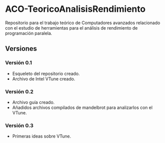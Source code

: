 # ACO-TeoricoAnalisisRendimiento
Repositorio para el trabajo teórico de Computadores avanzados relacionado con el estudio de herramientas para el análisis de rendimiento de programación paralela.

## Versiones
### Versión 0.1
 - Esqueleto del repositorio creado.
 - Archivo de Intel VTune creado.

### Versión 0.2
 - Archivo guía creado.
 - Añadidos archivos compilados de mandelbrot para analizarlos con el VTune.

### Versión 0.3
 - Primeras ideas sobre VTune.
